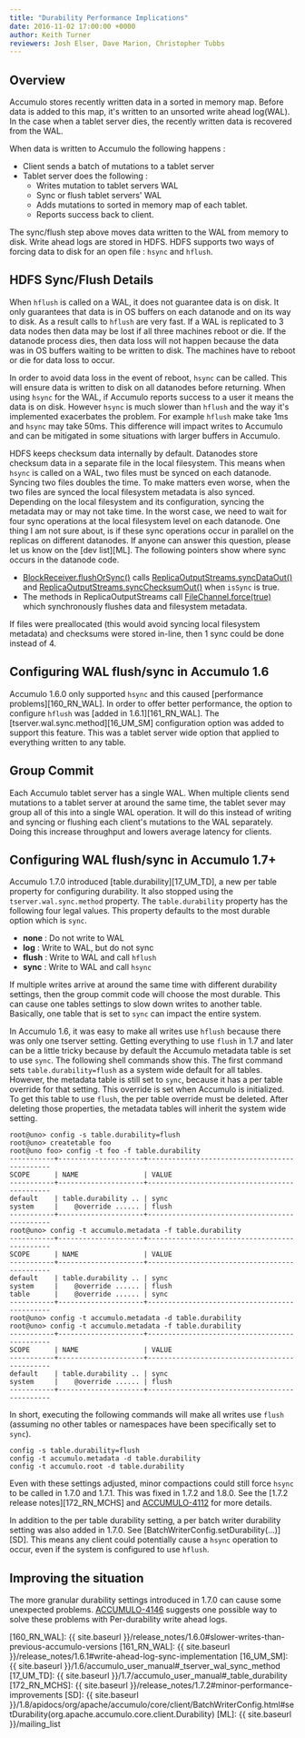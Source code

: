 ```yaml
---
title: "Durability Performance Implications"
date: 2016-11-02 17:00:00 +0000
author: Keith Turner
reviewers: Josh Elser, Dave Marion, Christopher Tubbs
---
```


## Overview

Accumulo stores recently written data in a sorted in memory map.  Before data is
added to this map, it's written to an unsorted write ahead log(WAL).  In the
case when a tablet server dies, the recently written data is recovered from the
WAL.

When data is written to Accumulo the following happens :

 * Client sends a batch of mutations to a tablet server
 * Tablet server does the following :
   * Writes mutation to tablet servers WAL
   * Sync or flush tablet servers' WAL
   * Adds mutations to sorted in memory map of each tablet.
   * Reports success back to client.

The sync/flush step above moves data written to the WAL from memory to disk.
Write ahead logs are stored in HDFS. HDFS supports two ways of forcing data to
disk for an open file : `hsync` and `hflush`.  

## HDFS Sync/Flush Details

When `hflush` is called on a WAL, it does not guarantee data is on disk.  It
only guarantees that data is in OS buffers on each datanode and on its way to disk.
As a result calls to `hflush` are very fast.  If a WAL is replicated to 3 data
nodes then data may be lost if all three machines reboot or die.  If the datanode
process dies, then data loss will not happen because the data was in OS buffers
waiting to be written to disk.  The machines have to reboot or die for data loss to
occur.

In order to avoid data loss in the event of reboot, `hsync` can be called.  This
will ensure data is written to disk on all datanodes before returning.  When
using `hsync` for the WAL, if Accumulo reports success to a user it means the
data is on disk.  However `hsync` is much slower than `hflush` and the way it's
implemented exacerbates the problem.  For example `hflush` make take 1ms and
`hsync` may take 50ms.  This difference will impact writes to Accumulo and can
be mitigated in some situations with larger buffers in Accumulo.

HDFS keeps checksum data internally by default.  Datanodes store checksum data
in a separate file in the local filesystem.  This means when `hsync` is called
on a WAL, two files must be synced on each datanode.  Syncing two files doubles
the time. To make matters even worse, when the two files are synced the local
filesystem metadata is also synced.  Depending on the local filesystem and its
configuration, syncing the metadata may or may not take time.  In the worst
case, we need to wait for four sync operations at the local filesystem level on
each datanode. One thing I am not sure about, is if these sync operations occur
in parallel on the replicas on different datanodes.  If anyone can answer this
question, please let us know on the [dev list][ML]. The following pointers show
where sync occurs in the datanode code.

 * [BlockReceiver.flushOrSync()][fos] calls [ReplicaOutputStreams.syncDataOut()][ros1] and [ReplicaOutputStreams.syncChecksumOut()][ros2] when `isSync` is true.
 * The methods in ReplicaOutputStreams call [FileChannel.force(true)][fcf] which
   synchronously flushes data and filesystem metadata.

If files were preallocated (this would avoid syncing local filesystem metadata)
and checksums were stored in-line, then 1 sync could be done instead of 4.  

## Configuring WAL flush/sync in Accumulo 1.6

Accumulo 1.6.0 only supported `hsync` and this caused [performance
problems][160_RN_WAL].  In order to offer better performance, the option to
configure `hflush` was [added in 1.6.1][161_RN_WAL].  The
[tserver.wal.sync.method][16_UM_SM] configuration option was added to support
this feature.  This was a tablet server wide option that applied to everything
written to any table.

## Group Commit

Each Accumulo tablet server has a single WAL.  When multiple clients send
mutations to a tablet server at around the same time, the tablet sever may group
all of this into a single WAL operation.  It will do this instead of writing and
syncing or flushing each client's mutations to the WAL separately.  Doing this
increase throughput and lowers average latency for clients.

## Configuring WAL flush/sync in Accumulo 1.7+

Accumulo 1.7.0 introduced [table.durability][17_UM_TD], a new per table property
for configuring durability.  It also stopped using the `tserver.wal.sync.method`
property.  The `table.durability` property has the following four legal values.
This property defaults to the most durable option which is `sync`.

 * **none** : Do not write to WAL            
 * **log**  : Write to WAL, but do not sync  
 * **flush** : Write to WAL and call `hflush` 
 * **sync** : Write to WAL and call `hsync`  

If multiple writes arrive at around the same time with different durability
settings, then the group commit code will choose the most durable.  This can
cause one tables settings to slow down writes to another table.  Basically, one
table that is set to `sync` can impact the entire system.

In Accumulo 1.6, it was easy to make all writes use `hflush` because there was
only one tserver setting.  Getting everything to use `flush` in 1.7 and later
can be a little tricky because by default the Accumulo metadata table is set to
use `sync`.  The following shell commands show this. The first command sets
`table.durability=flush` as a system wide default for all tables.  However, the
metadata table is still set to `sync`, because it has a per table override for
that setting.  This override is set when Accumulo is initialized.  To get this
table to use `flush`, the per table override must be deleted.  After deleting
those properties, the metadata tables will inherit the system wide setting.

```
root@uno> config -s table.durability=flush
root@uno> createtable foo
root@uno foo> config -t foo -f table.durability
-----------+---------------------+----------------------------------------------
SCOPE      | NAME                | VALUE
-----------+---------------------+----------------------------------------------
default    | table.durability .. | sync
system     |    @override ...... | flush
-----------+---------------------+----------------------------------------------
root@uno> config -t accumulo.metadata -f table.durability
-----------+---------------------+----------------------------------------------
SCOPE      | NAME                | VALUE
-----------+---------------------+----------------------------------------------
default    | table.durability .. | sync
system     |    @override ...... | flush
table      |    @override ...... | sync
-----------+---------------------+----------------------------------------------
root@uno> config -t accumulo.metadata -d table.durability
root@uno> config -t accumulo.metadata -f table.durability
-----------+---------------------+----------------------------------------------
SCOPE      | NAME                | VALUE
-----------+---------------------+----------------------------------------------
default    | table.durability .. | sync
system     |    @override ...... | flush
-----------+---------------------+----------------------------------------------
```

In short, executing the following commands will make all writes use `flush`
(assuming no other tables or namespaces have been specifically set to `sync`).

```
config -s table.durability=flush
config -t accumulo.metadata -d table.durability
config -t accumulo.root -d table.durability
```

Even with these settings adjusted, minor compactions could still force `hsync`
to be called in 1.7.0 and 1.7.1.  This was fixed in 1.7.2 and 1.8.0.  See the
[1.7.2 release notes][172_RN_MCHS] and [ACCUMULO-4112] for more details.

In addition to the per table durability setting, a per batch writer durability
setting was also added in 1.7.0.  See
[BatchWriterConfig.setDurability(...)][SD].  This means any client could
potentially cause a `hsync` operation to occur, even if the system is
configured to use `hflush`.

## Improving the situation

The more granular durability settings introduced in 1.7.0 can cause some
unexpected problems.  [ACCUMULO-4146] suggests one possible way to solve these
problems with Per-durability write ahead logs.

[fcf]: https://docs.oracle.com/javase/8/docs/api/java/nio/channels/FileChannel.html#force-boolean-
[ros1]: https://github.com/apache/hadoop/blob/release-2.7.1/hadoop-hdfs-project/hadoop-hdfs/src/main/java/org/apache/hadoop/hdfs/server/datanode/fsdataset/ReplicaOutputStreams.java#L78
[ros2]: https://github.com/apache/hadoop/blob/release-2.7.1/hadoop-hdfs-project/hadoop-hdfs/src/main/java/org/apache/hadoop/hdfs/server/datanode/fsdataset/ReplicaOutputStreams.java#L87
[fos]: https://github.com/apache/hadoop/blob/release-2.7.1/hadoop-hdfs-project/hadoop-hdfs/src/main/java/org/apache/hadoop/hdfs/server/datanode/BlockReceiver.java#L358
[ACCUMULO-4146]: https://issues.apache.org/jira/browse/ACCUMULO-4146
[ACCUMULO-4112]: https://issues.apache.org/jira/browse/ACCUMULO-4112
[160_RN_WAL]: {{ site.baseurl }}/release_notes/1.6.0#slower-writes-than-previous-accumulo-versions
[161_RN_WAL]: {{ site.baseurl }}/release_notes/1.6.1#write-ahead-log-sync-implementation
[16_UM_SM]: {{ site.baseurl }}/1.6/accumulo_user_manual#_tserver_wal_sync_method
[17_UM_TD]: {{ site.baseurl }}/1.7/accumulo_user_manual#_table_durability
[172_RN_MCHS]: {{ site.baseurl }}/release_notes/1.7.2#minor-performance-improvements
[SD]: {{ site.baseurl }}/1.8/apidocs/org/apache/accumulo/core/client/BatchWriterConfig.html#setDurability(org.apache.accumulo.core.client.Durability)
[ML]: {{ site.baseurl }}/mailing_list
